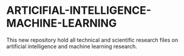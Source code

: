 # ARTICIFIAL-INTELLIGENCE-MACHINE-LEARNING
This new repository hold all technical and scientific research files on artificial intelligence and machine learning research. 
